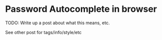 # Password Autocomplete in browser

TODO: Write up a post about what this means, etc.

See other post for tags/info/style/etc